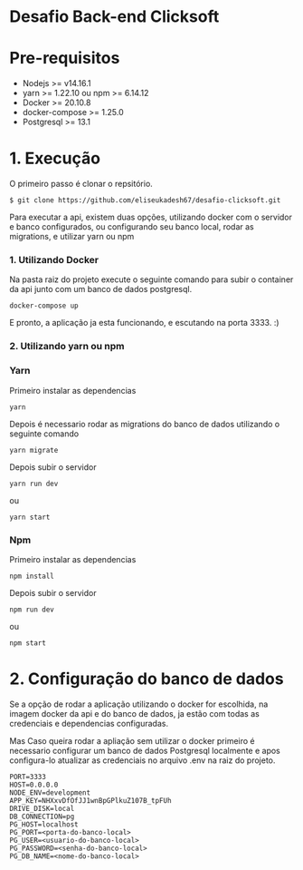 # Desafio Back-end Clicksoft

# Pre-requisitos

- Nodejs >= v14.16.1
- yarn >= 1.22.10 ou npm >= 6.14.12
- Docker >= 20.10.8
- docker-compose >= 1.25.0
- Postgresql >= 13.1

# 1. Execução

O primeiro passo é clonar o repsitório.

    $ git clone https://github.com/eliseukadesh67/desafio-clicksoft.git


Para executar a api, existem duas opções, utilizando docker com o servidor e banco configurados, ou configurando seu banco local, rodar as migrations, e utilizar yarn ou npm

### 1. Utilizando Docker

Na pasta raiz do projeto execute o seguinte comando para subir o container da api junto com um banco de dados postgresql.

    docker-compose up

E pronto, a aplicação ja esta funcionando, e escutando na porta 3333. :)

### 2. Utilizando yarn ou npm

### Yarn

Primeiro instalar as dependencias

    yarn

Depois é necessario rodar as migrations do banco de dados utilizando o seguinte comando

    yarn migrate

Depois subir o servidor

    yarn run dev

ou

    yarn start

### Npm


Primeiro instalar as dependencias

    npm install

Depois subir o servidor

    npm run dev
ou

    npm start

# 2. Configuração do banco de dados

Se a opção de rodar a aplicação utilizando o docker for escolhida, na imagem docker da api e do banco de dados, ja estão com todas as credenciais e dependencias configuradas.

Mas Caso queira rodar a apliação sem utilizar o docker primeiro é necessario configurar um banco de dados Postgresql localmente e apos configura-lo atualizar as credenciais no arquivo .env na raiz do projeto.

    PORT=3333
    HOST=0.0.0.0
    NODE_ENV=development
    APP_KEY=NHXxvDfOfJJ1wnBpGPlkuZ107B_tpFUh
    DRIVE_DISK=local
    DB_CONNECTION=pg
    PG_HOST=localhost
    PG_PORT=<porta-do-banco-local>
    PG_USER=<usuario-do-banco-local>
    PG_PASSWORD=<senha-do-banco-local>
    PG_DB_NAME=<nome-do-banco-local>
